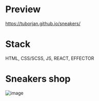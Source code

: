 # Preview
https://tuborjan.github.io/sneakers/

# Stack
HTML, CSS/SCSS, JS, REACT, EFFECTOR

# Sneakers shop
![image](https://github.com/TuborJan/sneakers/assets/115177349/d32fe0fa-7f8c-4b53-80c9-f54f5eb0ad80)

